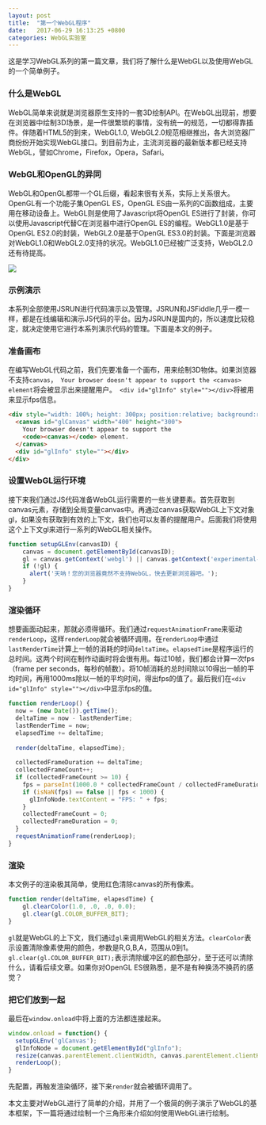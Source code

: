 ```yaml
---
layout: post
title:  "第一个WebGL程序"
date:   2017-06-29 16:13:25 +0800
categories: WebGL实验室
---
```


这是学习WebGL系列的第一篇文章，我们将了解什么是WebGL以及使用WebGL的一个简单例子。

### 什么是WebGL
WebGL简单来说就是浏览器原生支持的一套3D绘制API。在WebGL出现前，想要在浏览器中绘制3D场景，是一件很繁琐的事情，没有统一的规范，一切都得靠插件。伴随着HTML5的到来，WebGL1.0, WebGL2.0规范相继推出，各大浏览器厂商纷纷开始实现WebGL接口。到目前为止，主流浏览器的最新版本都已经支持WebGL，譬如Chrome，Firefox，Opera，Safari。

### WebGL和OpenGL的异同
WebGL和OpenGL都带一个GL后缀，看起来很有关系，实际上关系很大。OpenGL有一个功能子集OpenGL ES，OpenGL ES由一系列的C函数组成，主要用在移动设备上。WebGL则是使用了Javascript将OpenGL ES进行了封装，你可以使用Javascript代替C在浏览器中进行OpenGL ES的编程。WebGL1.0是基于OpenGL ES2.0的封装，WebGL2.0是基于OpenGL ES3.0的封装。下面是浏览器对WebGL1.0和WebGL2.0支持的状况。WebGL1.0已经被广泛支持，WebGL2.0还有待提高。

![](http://upload-images.jianshu.io/upload_images/2949750-7a603403e8ed8045.png?imageMogr2/auto-orient/strip%7CimageView2/2/w/1240)

### 示例演示
本系列全部使用JSRUN进行代码演示以及管理。JSRUN和JSFiddle几乎一模一样，都是在线编辑和演示JS代码的平台。因为JSRUN是国内的，所以速度比较稳定，就决定使用它进行本系列演示代码的管理。下面是本文的例子。

<script async src="//jsrun.net/dQYKp/embed/all/dark/"></script>

### 准备画布
在编写WebGL代码之前，我们先要准备一个画布，用来绘制3D物体。如果浏览器不支持`canvas`，` Your browser doesn't appear to support the <canvas> element`将会被显示出来提醒用户。` <div id="glInfo" style=""></div>`将被用来显示fps信息。
```html
<div style="width: 100%; height: 300px; position:relative; background:rgba(0,0,0,0);">
  <canvas id="glCanvas" width="400" height="300">
    Your browser doesn't appear to support the 
    <code><canvas></code> element.
  </canvas>
  <div id="glInfo" style=""></div>
</div>
```

### 设置WebGL运行环境
接下来我们通过JS代码准备WebGL运行需要的一些关键要素。首先获取到canvas元素，存储到全局变量canvas中。再通过canvas获取WebGL上下文对象gl，如果没有获取到有效的上下文，我们也可以友善的提醒用户。后面我们将使用这个上下文gl来进行一系列的WebGL相关操作。
```javascript
function setupGLEnv(canvasID) {
    canvas = document.getElementById(canvasID);
    gl = canvas.getContext('webgl') || canvas.getContext('experimental-webgl');
    if (!gl) {
      alert('天呐！您的浏览器竟然不支持WebGL，快去更新浏览器吧。');
    }
}
```

### 渲染循环
想要画面动起来，那就必须得循环。我们通过`requestAnimationFrame`来驱动`renderLoop`，这样`renderLoop`就会被循环调用。在`renderLoop`中通过`lastRenderTime`计算上一帧的消耗的时间`deltaTime`。`elapsedTime`是程序运行的总时间。这两个时间在制作动画时将会很有用。每过10帧，我们都会计算一次fps（frame per seconds，每秒的帧数）。将10帧消耗的总时间除以10得出一帧的平均时间，再用1000ms除以一帧的平均时间，得出fps的值了。最后我们在`<div id="glInfo" style=""></div>`中显示fps的值。
```javascript
function renderLoop() {
  now = (new Date()).getTime();
  deltaTime = now - lastRenderTime;
  lastRenderTime = now;
  elapsedTime += deltaTime;
  
  render(deltaTime, elapsedTime);
  
  collectedFrameDuration += deltaTime;
  collectedFrameCount++;
  if (collectedFrameCount >= 10) {
    fps = parseInt(1000.0 * collectedFrameCount / collectedFrameDuration);
    if (isNaN(fps) == false || fps < 1000) {
      glInfoNode.textContent = "FPS: " + fps;
    }
    collectedFrameCount = 0;
    collectedFrameDuration = 0;
  }
  requestAnimationFrame(renderLoop);
}
```

### 渲染
本文例子的渲染极其简单，使用红色清除canvas的所有像素。
```javascript
function render(deltaTime, elapesdTime) {
    gl.clearColor(1.0, .0, .0, 0.0);
    gl.clear(gl.COLOR_BUFFER_BIT);
}
```
`gl`就是WebGL的上下文，我们通过`gl`来调用WebGL的相关方法。`clearColor`表示设置清除像素使用的颜色，参数是R,G,B,A，范围从0到1。`gl.clear(gl.COLOR_BUFFER_BIT);`表示清除缓冲区的颜色部分，至于还可以清除什么，请看后续文章。如果你对OpenGL ES很熟悉，是不是有种换汤不换药的感觉？

### 把它们放到一起
最后在`window.onload`中将上面的方法都连接起来。
```javascript
window.onload = function() {
  setupGLEnv('glCanvas');
  glInfoNode = document.getElementById("glInfo");
  resize(canvas.parentElement.clientWidth, canvas.parentElement.clientHeight - 1);
  renderLoop();
}
```
先配置，再触发渲染循环，接下来`render`就会被循环调用了。

本文主要对WebGL进行了简单的介绍，并用了一个极简的例子演示了WebGL的基本框架，下一篇将通过绘制一个三角形来介绍如何使用WebGL进行绘制。

